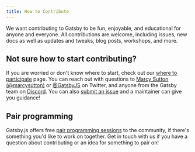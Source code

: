 ```yaml
---
title: How to Contribute
---
```


We want contributing to Gatsby to be fun, enjoyable, and educational for anyone and everyone. All contributions are welcome, including issues, new docs as well as updates and tweaks, blog posts, workshops, and more.

## Not sure how to start contributing?

If you are worried or don't know where to start, check out our [where to participate](/contributing/where-to-participate) page. You can reach out with questions to [Marcy Sutton (@marcysutton)](https://twitter.com/marcysutton) or [@GatsbyJS](https://twitter.com/gatsbyjs) on Twitter, and anyone from the Gatsby team on [Discord](https://gatsby.dev/discord). You can also [submit an issue](/contributing/how-to-file-an-issue) and a maintainer can give you guidance!

## Pair programming

Gatsby.js offers free [pair programming sessions](/contributing/pair-programming) to the community, if there's something you'd like to work on together. Get in touch with us if you have a question about contributing or an idea for something to pair on!

<GuideList slug={props.slug} />
